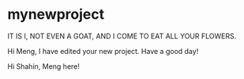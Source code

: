 # mynewproject

IT IS I, NOT EVEN A GOAT, AND I COME TO EAT ALL YOUR FLOWERS.

Hi Meng, I have edited your new project. Have a good day! 

Hi Shahin, Meng here!
